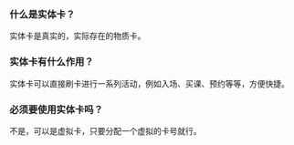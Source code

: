 ### 什么是实体卡？

实体卡是真实的，实际存在的物质卡。

### 实体卡有什么作用？

实体卡可以直接刷卡进行一系列活动，例如入场、买课、预约等等，方便快捷。

### 必须要使用实体卡吗？

不是，可以是虚拟卡，只要分配一个虚拟的卡号就行。


